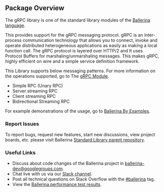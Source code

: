 ## Package Overview

The gRPC library is one of the standard library modules of the [Ballerina language](https://ballerina.io/).

This provides support for the gRPC messaging protocol. gRPC is an inter-process communication technology that allows you to connect, invoke and operate distributed heterogeneous applications as easily as making a local function call. The gRPC protocol is layered over HTTP/2 and It uses Protocol Buffers for marshaling/unmarshaling messages. This makes gRPC, highly efficient on wire and a simple service definition framework.

This Library supports below messaging patterns. For more information on the operations supported, go to The [gRPC Module](https://docs.central.ballerina.io/ballerina/grpc/latest).

- Simple RPC (Unary RPC)
- Server streaming RPC
- Client streaming RPC
- Bidirectional Streaming RPC

For example demonstrations of the usage, go to [Ballerina By Examples](https://ballerina.io/learn/by-example/).

### Report Issues

To report bugs, request new features, start new discussions, view project boards, etc. please visit Ballerina
 [Standard Library parent repository](https://github.com/ballerina-platform/ballerina-standard-library).

### Useful Links

- Discuss about code changes of the Ballerina project in [ballerina-dev@googlegroups.com](mailto:ballerina-dev@googlegroups.com).
- Chat live with us via our [Slack channel](https://ballerina.io/community/slack/).
- Post all technical questions on Stack Overflow with the [#ballerina](https://stackoverflow.com/questions/tagged/ballerina) tag.
- View the [Ballerina performance test results](performance/benchmarks/summary.md).
